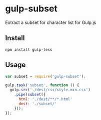 # gulp-subset

Extract a subset for character list for Gulp.js

## Install
`npm install gulp-less`

## Usage
```javascript
var subset = require('gulp-subset');

gulp.task('subset', function () {
  gulp.src('./dest/css/style.min.css')
    .pipe(subset({
      html: './dest/**/*.html'
      dest: './subset/'
    }));
});
```
